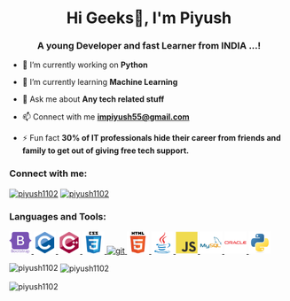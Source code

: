 <h1 align="center">Hi Geeks👋, I'm Piyush</h1>
<h3 align="center">A young Developer and fast Learner from INDIA ...!</h3>

- 🔭 I’m currently working on **Python**

- 🌱 I’m currently learning **Machine Learning**

- 💬 Ask me about **Any tech related stuff**

- 📫 Connect with me  **impiyush55@gmail.com**

- ⚡ Fun fact **30% of IT professionals hide their career from friends and family to get out of giving free tech support.**

<h3 align="left">Connect with me:</h3>
<p align="left">
<a href="https://twitter.com/impiyush71" target="blank"><img align="center" src="https://upload.wikimedia.org/wikipedia/fr/c/c8/Twitter_Bird.svg" alt="piyush1102" height="30" width="40" /></a>
<a href="https://linkedin.com/in/piyush-singh-645388193" target="blank"><img align="center" src="http://t0.gstatic.com/images?q=tbn:ANd9GcRMCA3j2A8hfLl9p5UAU5nd9lvqLlNZvqoU4xOsZ192uH4IYS6X" alt="piyush1102" height="30" width="40" /></a>
</p>


<h3 align="left">Languages and Tools:</h3>
<p align="left"> <a href="https://getbootstrap.com" target="_blank"> <img src="https://raw.githubusercontent.com/devicons/devicon/master/icons/bootstrap/bootstrap-plain-wordmark.svg" alt="bootstrap" width="40" height="40"/> </a> <a href="https://www.cprogramming.com/" target="_blank"> <img src="https://raw.githubusercontent.com/devicons/devicon/master/icons/c/c-original.svg" alt="c" width="40" height="40"/> </a> <a href="https://www.w3schools.com/cpp/" target="_blank"> <img src="https://raw.githubusercontent.com/devicons/devicon/master/icons/cplusplus/cplusplus-original.svg" alt="cplusplus" width="40" height="40"/> </a> <a href="https://www.w3schools.com/css/" target="_blank"> <img src="https://raw.githubusercontent.com/devicons/devicon/master/icons/css3/css3-original-wordmark.svg" alt="css3" width="40" height="40"/> </a> <a href="https://git-scm.com/" target="_blank"> <img src="https://www.vectorlogo.zone/logos/git-scm/git-scm-icon.svg" alt="git" width="40" height="40"/> </a> <a href="https://www.w3.org/html/" target="_blank"> <img src="https://raw.githubusercontent.com/devicons/devicon/master/icons/html5/html5-original-wordmark.svg" alt="html5" width="40" height="40"/> </a> <a href="https://www.java.com" target="_blank"> <img src="https://raw.githubusercontent.com/devicons/devicon/master/icons/java/java-original.svg" alt="java" width="40" height="40"/> </a> <a href="https://developer.mozilla.org/en-US/docs/Web/JavaScript" target="_blank"> <img src="https://raw.githubusercontent.com/devicons/devicon/master/icons/javascript/javascript-original.svg" alt="javascript" width="40" height="40"/> </a> <a href="https://www.mysql.com/" target="_blank"> <img src="https://raw.githubusercontent.com/devicons/devicon/master/icons/mysql/mysql-original-wordmark.svg" alt="mysql" width="40" height="40"/> </a> <a href="https://www.oracle.com/" target="_blank"> <img src="https://raw.githubusercontent.com/devicons/devicon/master/icons/oracle/oracle-original.svg" alt="oracle" width="40" height="40"/> </a> <a href="https://www.python.org" target="_blank"> <img src="https://raw.githubusercontent.com/devicons/devicon/master/icons/python/python-original.svg" alt="python" width="40" height="40"/> </a> </p>

<p><img align="left" src="https://github-readme-stats.vercel.app/api/top-langs?username=piyush1102&show_icons=true&locale=en&layout=compact" alt="piyush1102" /></p>

<p>&nbsp;<img align="center" src="https://github-readme-stats.vercel.app/api?username=piyush1102&show_icons=true&locale=en" alt="piyush1102" /></p>

<p><img align="center" src="https://github-readme-streak-stats.herokuapp.com/?user=piyush1102&" alt="piyush1102" /></p>
